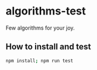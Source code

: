 # algorithms-test
Few algorithms for your joy.

## How to install and test
```bash
npm install; npm run test
```
